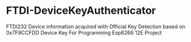 # FTDI-DeviceKeyAuthenticator
FTDI232 Device information acquired with Official Key Detection based on 0x7F9CCFDD Device Key For Programming Esp8266 12E Project
